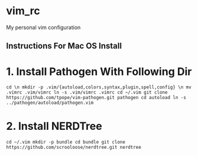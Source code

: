 # vim_rc
My personal vim configuration
## Instructions For Mac OS Install
# 1. Install Pathogen With Following Dir 
`
cd \n
mkdir -p .vim/{autoload,colors,syntax,plugin,spell,config} \n
mv .vimrc .vim/vimrc
ln -s .vim/vimrc .vimrc
cd ~/.vim
git clone https://github.com/tpope/vim-pathogen.git pathogen
cd autoload
ln -s ../pathogen/autoload/pathogen.vim `
# 2. Install NERDTree
`
cd ~/.vim
mkdir -p bundle
cd bundle
git clone https://github.com/scrooloose/nerdtree.git nerdtree
`
